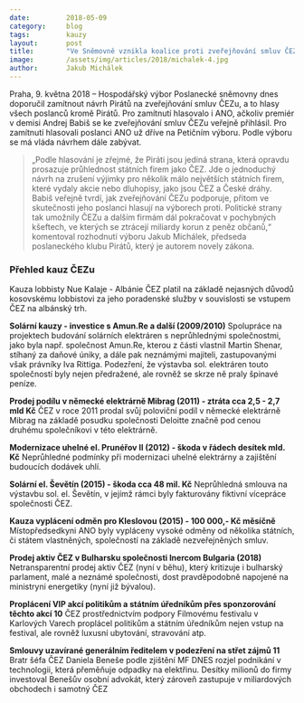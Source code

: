 ```yaml
---
date:         2018-05-09
category:     blog
tags:         kauzy
layout:       post
title:        "Ve Sněmovně vznikla koalice proti zveřejňování smluv ČEZu"
image:        /assets/img/articles/2018/michalek-4.jpg
author:       Jakub Michálek
---
```


 
Praha, 9. května 2018 – Hospodářský výbor Poslanecké sněmovny dnes doporučil zamítnout návrh Pirátů na zveřejňování smluv ČEZu, a to hlasy všech poslanců kromě Pirátů. Pro zamítnutí hlasovalo i ANO, ačkoliv premiér v demisi Andrej Babiš se ke zveřejňování smluv ČEZu veřejně přihlásil. Pro zamítnutí hlasovali poslanci ANO už dříve na Petičním výboru. Podle výboru se má vláda návrhem dále zabývat.
 
> „Podle hlasování je zřejmé, že Piráti jsou jediná strana, která opravdu prosazuje průhlednost státních firem jako ČEZ. Jde o jednoduchý návrh na zrušení výjimky pro několik málo největších státních firem, které vydaly akcie nebo dluhopisy, jako jsou ČEZ a České dráhy. Babiš veřejně tvrdí, jak zveřejňování ČEZu podporuje, přitom ve skutečnosti jeho poslanci hlasují na výborech proti. Politické strany tak umožnily ČEZu a dalším firmám dál pokračovat v pochybných kšeftech, ve kterých se ztrácejí miliardy korun z peněz občanů,“ komentoval rozhodnutí výboru Jakub Michálek, předseda poslaneckého klubu Pirátů, který je autorem novely zákona. 
 

### Přehled kauz ČEZu
Kauza lobbisty Nue Kalaje - Albánie
ČEZ platil na základě nejasných důvodů kosovskému lobbistovi za jeho poradenské služby v souvislosti se vstupem ČEZ na albánský trh.

**Solární kauzy - investice s Amun.Re a další (2009/2010)**
Spolupráce na projektech budování solárních elektráren s neprůhlednými společnostmi, jako byla např. společnost Amun.Re, kterou z části vlastnil Martin Shenar, stíhaný za daňové úniky, a dále pak neznámými majiteli, zastupovanými však právníky Iva Rittiga. Podezření, že výstavba sol. elektráren touto společností byly nejen předražené, ale rovněž se skrze ně praly špinavé peníze.

**Prodej podílu v německé elektrárně Mibrag (2011) - ztráta cca 2,5 - 2,7 mld Kč**
ČEZ v roce 2011 prodal svůj poloviční podíl v německé elektrárně Mibrag na základě posudku společnosti Deloitte značně pod cenou druhému společníkovi v této elektrárně.

**Modernizace uhelné el. Prunéřov II (2012) - škoda v řádech desítek mld. Kč**
Neprůhledné podmínky při modernizaci uhelné elektrárny a zajištění budoucích dodávek uhlí.

**Solární el. Ševětín (2015) - škoda cca 48 mil. Kč**
Neprůhledná smlouva na výstavbu sol. el. Ševětín, v jejímž rámci byly fakturovány fiktivní vícepráce společnosti ČEZ.

**Kauza vyplácení odměn pro Kleslovou (2015) - 100 000,- Kč měsíčně**
Místopředsedkyni ANO byly vypláceny vysoké odměny od několika státních, či státem vlastněných, společností na základě nezveřejněných smluv.

**Prodej aktiv ČEZ v Bulharsku společnosti Inercom Bulgaria (2018)**
Netransparentní prodej aktiv ČEZ (nyní v běhu), který kritizuje i bulharský parlament, malé a neznámé společnosti, dost pravděpodobně napojené na ministryni energetiky (nyní již bývalou).

**Proplácení VIP akcí politikům a státním úředníkům přes sponzorování těchto akcí 10**
ČEZ prostřednictvím podpory Filmovému festivalu v Karlových Varech proplácel politikům a státním úředníkům nejen vstup na festival, ale rovněž luxusní ubytování, stravování atp.

**Smlouvy uzavírané generálním ředitelem v podezření na střet zájmů 11**
Bratr šéfa ČEZ Daniela Beneše podle zjištění MF DNES rozjel podnikání v technologii, která přeměňuje odpadky na elektřinu. Desítky milionů do firmy investoval Benešův osobní advokát, který zároveň zastupuje v miliardových obchodech i samotný ČEZ